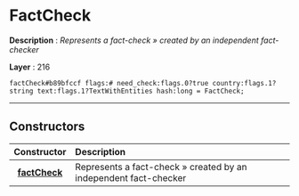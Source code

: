 # FactCheck

**Description** : *Represents a fact\-check &raquo; created by an independent fact\-checker*

**Layer** : 216

```tl
factCheck#b89bfccf flags:# need_check:flags.0?true country:flags.1?string text:flags.1?TextWithEntities hash:long = FactCheck;
```

---

## Constructors

| Constructor | Description |
| :---: | :--- |
| [**factCheck**](constructor/factCheck) | Represents a fact-check » created by an independent fact-checker |